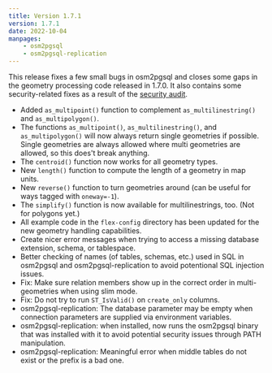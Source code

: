 ```yaml
---
title: Version 1.7.1
version: 1.7.1
date: 2022-10-04
manpages:
    - osm2pgsql
    - osm2pgsql-replication
---
```


This release fixes a few small bugs in osm2pgsql and closes some gaps
in the geometry processing code released in 1.7.0. It also contains
some security-related fixes as a result of the
[security audit](https://osm2pgsql.org/news/2022/09/13/security-audit.html).

* Added `as_multipoint()` function to complement `as_multilinestring()`
  and `as_multipolygon()`.
* The functions `as_multipoint()`, `as_multilinestring()`, and
  `as_multipolygon()` will now always return single geometries if
  possible. Single geometries are always allowed where multi geometries
  are allowed, so this does't break anything.
* The `centroid()` function now works for all geometry types.
* New `length()` function to compute the length of a geometry in map units.
* New `reverse()` function to turn geometries around (can be useful for ways
  tagged with `oneway=-1`).
* The `simplify()` function is now available for multilinestrings, too.
  (Not for polygons yet.)
* All example code in the `flex-config` directory has been updated
  for the new geometry handling capabilities.
* Create nicer error messages when trying to access a missing database
  extension, schema, or tablespace.
* Better checking of names (of tables, schemas, etc.) used in SQL in
  osm2pgsql and osm2pgsql-replication to avoid potentional SQL injection issues.
* Fix: Make sure relation members show up in the correct order in
  multi-geometries when using slim mode.
* Fix: Do not try to run `ST_IsValid()` on `create_only` columns.
* osm2pgsql-replication: The database parameter may be empty when
  connection parameters are supplied via environment variables.
* osm2pgsql-replication: when installed, now runs the osm2pgsql binary that
  was installed with it to avoid potential security issues through
  PATH manipulation.
* osm2pgsql-replication: Meaningful error when middle tables do not exist
  or the prefix is a bad one.

